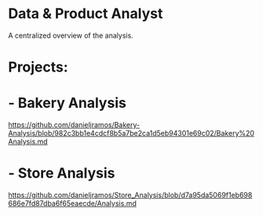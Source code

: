 # Data & Product Analyst

A centralized overview of the analysis.

# Projects:

# - Bakery Analysis 
https://github.com/danieljramos/Bakery-Analysis/blob/982c3bb1e4cdcf8b5a7be2ca1d5eb94301e69c02/Bakery%20Analysis.md

# - Store Analysis 
https://github.com/danieljramos/Store_Analysis/blob/d7a95da5069f1eb698686e7fd87dba6f65eaecde/Analysis.md

